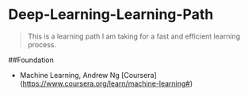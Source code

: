 # Deep-Learning-Learning-Path

> This is a learning path I am taking for a fast and efficient learning process.

##Foundation
* Machine Learning, Andrew Ng [Coursera] (https://www.coursera.org/learn/machine-learning#)
